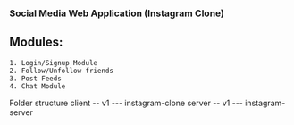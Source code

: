 ### Social Media Web Application (Instagram Clone)

## Modules:

    1. Login/Signup Module
    2. Follow/Unfollow friends
    3. Post Feeds
    4. Chat Module

Folder structure
client
-- v1
--- instagram-clone
server
-- v1
--- instagram-server
